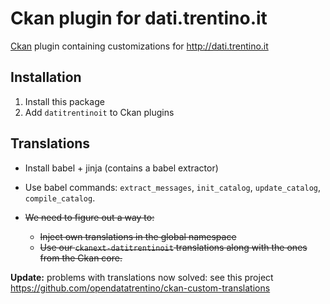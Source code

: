 # Ckan plugin for dati.trentino.it

[Ckan] plugin containing customizations for http://dati.trentino.it

[Ckan]: http://ckan.org

## Installation

1. Install this package
2. Add ``datitrentinoit`` to Ckan plugins


## Translations

* Install babel + jinja (contains a babel extractor)
* Use babel commands: ``extract_messages``, ``init_catalog``,
  ``update_catalog``, ``compile_catalog``.
* ~~We need to figure out a way to:~~

  * ~~Inject own translations in the global namespace~~
  * ~~Use our ``ckanext-datitrentinoit`` translations along with the
    ones from the Ckan core.~~


**Update:** problems with translations now solved: see this project
https://github.com/opendatatrentino/ckan-custom-translations
